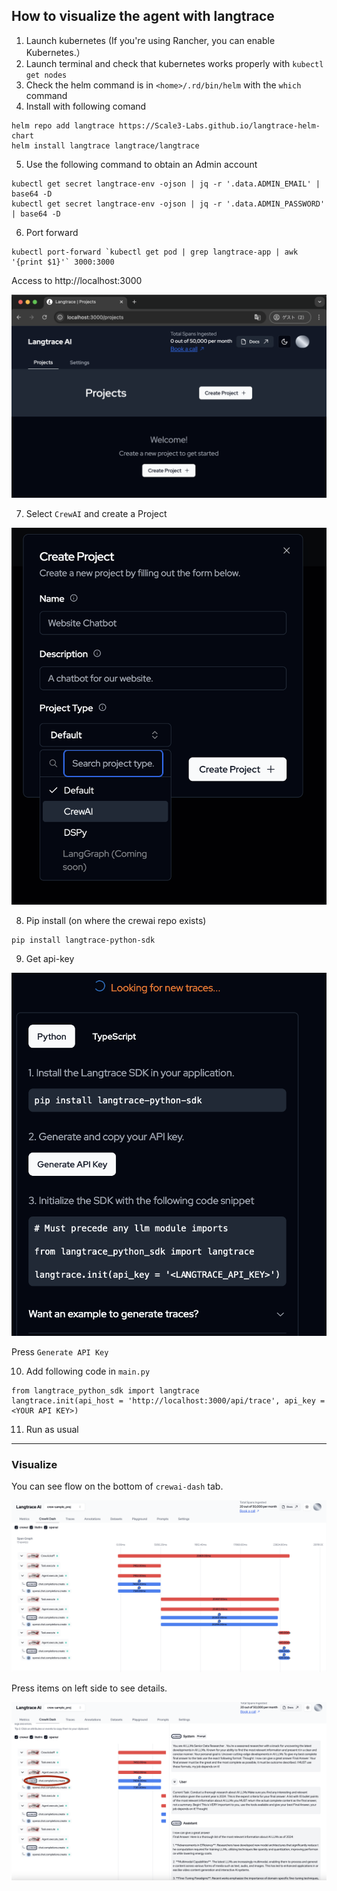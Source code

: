 ## How to visualize the agent with langtrace

1. Launch kubernetes (If you're using Rancher, you can enable Kubernetes.）
2. Launch terminal and check that kubernetes works properly with `kubectl get nodes`
3. Check the helm command is in `<home>/.rd/bin/helm` with the `which` command
4. Install with following comand
```
helm repo add langtrace https://Scale3-Labs.github.io/langtrace-helm-chart
helm install langtrace langtrace/langtrace
```
5. Use the following command to obtain an Admin account
```
kubectl get secret langtrace-env -ojson | jq -r '.data.ADMIN_EMAIL' | base64 -D
kubectl get secret langtrace-env -ojson | jq -r '.data.ADMIN_PASSWORD' | base64 -D
```
6. Port forward
```
kubectl port-forward `kubectl get pod | grep langtrace-app | awk '{print $1}'` 3000:3000
```
Access to http://localhost:3000 

![langtrace_1st](img/langtrace_1st.png)

7. Select `CrewAI` and create a Project

![langtrace create project](img/langtrace_2nd.png)

8. Pip install (on where the crewai repo exists)
```
pip install langtrace-python-sdk
```
9. Get api-key

![langtrace api-key](img/langtrace_3rd.png)

Press `Generate API Key`

10. Add following code in `main.py`
```
from langtrace_python_sdk import langtrace
langtrace.init(api_host = 'http://localhost:3000/api/trace', api_key = <YOUR API KEY>)
```
11. Run as usual

---

### Visualize

You can see flow on the bottom of `crewai-dash` tab.

![langtrace result trace](img/trace_1.png)

Press items on left side to see details.

![langtrace result trace 2](img/trace_2.png)
